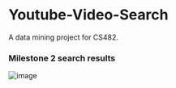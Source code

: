 # Youtube-Video-Search
A data mining project for CS482. 

### Milestone 2 search results
![image](https://github.com/LoiNguyenCS/Youtube-Video-Search/assets/96941717/09e895cd-823b-4f55-9538-5f322a7477aa)
